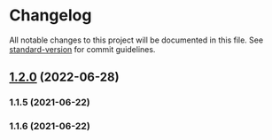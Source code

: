 # Changelog

All notable changes to this project will be documented in this file. See [standard-version](https://github.com/conventional-changelog/standard-version) for commit guidelines.

## [1.2.0](https://github.com/Microsoft/ads-extension-telemetry/compare/v1.1.5...v1.2.0) (2022-06-28)

### 1.1.5 (2021-06-22)

### 1.1.6 (2021-06-22)
